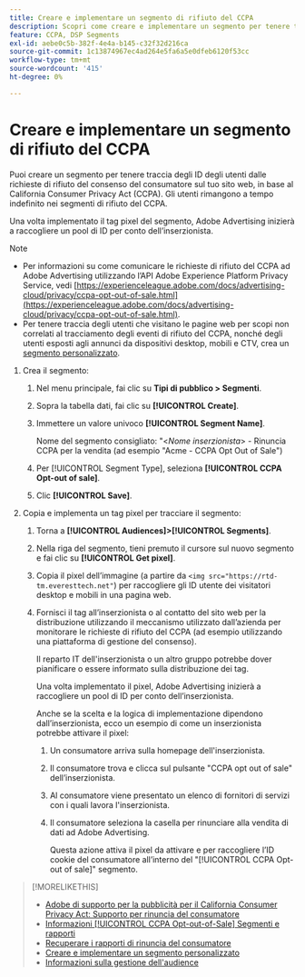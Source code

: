 ```yaml
---
title: Creare e implementare un segmento di rifiuto del CCPA
description: Scopri come creare e implementare un segmento per tenere traccia degli ID degli utenti dalle richieste di rinuncia del consumatore.
feature: CCPA, DSP Segments
exl-id: aebe0c5b-382f-4e4a-b145-c32f32d216ca
source-git-commit: 1c13874967ec4ad264e5fa6a5e0dfeb6120f53cc
workflow-type: tm+mt
source-wordcount: '415'
ht-degree: 0%

---
```


# Creare e implementare un segmento di rifiuto del CCPA

Puoi creare un segmento per tenere traccia degli ID degli utenti dalle richieste di rifiuto del consenso del consumatore sul tuo sito web, in base al California Consumer Privacy Act (CCPA). Gli utenti rimangono a tempo indefinito nei segmenti di rifiuto del CCPA.

Una volta implementato il tag pixel del segmento, Adobe Advertising inizierà a raccogliere un pool di ID per conto dell’inserzionista.

>[!NOTE]
>
>* Per informazioni su come comunicare le richieste di rifiuto del CCPA ad Adobe Advertising utilizzando l’API Adobe Experience Platform Privacy Service, vedi [https://experienceleague.adobe.com/docs/advertising-cloud/privacy/ccpa-opt-out-of-sale.html](https://experienceleague.adobe.com/docs/advertising-cloud/privacy/ccpa-opt-out-of-sale.html).
>* Per tenere traccia degli utenti che visitano le pagine web per scopi non correlati al tracciamento degli eventi di rifiuto del CCPA, nonché degli utenti esposti agli annunci da dispositivi desktop, mobili e CTV, crea un [segmento personalizzato](/help/dsp/audiences/custom-segment-create.md).


1. Crea il segmento:

   1. Nel menu principale, fai clic su **Tipi di pubblico > Segmenti**.

   1. Sopra la tabella dati, fai clic su **[!UICONTROL Create]**.

   1. Immettere un valore univoco **[!UICONTROL Segment Name]**.

      Nome del segmento consigliato: &quot;&lt;*Nome inserzionista*> - Rinuncia CCPA per la vendita (ad esempio &quot;Acme - CCPA Opt Out of Sale&quot;)

   1. Per [!UICONTROL Segment Type], seleziona **[!UICONTROL CCPA Opt-out of sale]**.

   1. Clic **[!UICONTROL Save]**.

1. Copia e implementa un tag pixel per tracciare il segmento:

   1. Torna a **[!UICONTROL Audiences]>[!UICONTROL Segments]**.

   1. Nella riga del segmento, tieni premuto il cursore sul nuovo segmento e fai clic su **[!UICONTROL Get pixel]**.

   1. Copia il pixel dell’immagine (a partire da `<img src="https://rtd-tm.everesttech.net"`) per raccogliere gli ID utente dei visitatori desktop e mobili in una pagina web.

   1. Fornisci il tag all’inserzionista o al contatto del sito web per la distribuzione utilizzando il meccanismo utilizzato dall’azienda per monitorare le richieste di rifiuto del CCPA (ad esempio utilizzando una piattaforma di gestione del consenso).

      Il reparto IT dell&#39;inserzionista o un altro gruppo potrebbe dover pianificare o essere informato sulla distribuzione dei tag.

      Una volta implementato il pixel, Adobe Advertising inizierà a raccogliere un pool di ID per conto dell’inserzionista.

      Anche se la scelta e la logica di implementazione dipendono dall’inserzionista, ecco un esempio di come un inserzionista potrebbe attivare il pixel:

      1. Un consumatore arriva sulla homepage dell&#39;inserzionista.
      1. Il consumatore trova e clicca sul pulsante &quot;CCPA opt out of sale&quot; dell’inserzionista.
      1. Al consumatore viene presentato un elenco di fornitori di servizi con i quali lavora l&#39;inserzionista.
      1. Il consumatore seleziona la casella per rinunciare alla vendita di dati ad Adobe Advertising.

         Questa azione attiva il pixel da attivare e per raccogliere l’ID cookie del consumatore all’interno del &quot;[!UICONTROL CCPA Opt-out of sale]&quot; segmento.

>[!MORELIKETHIS]
>
>* [Adobe di supporto per la pubblicità per il California Consumer Privacy Act: Supporto per rinuncia del consumatore](/help/privacy/ccpa-opt-out-of-sale.md)
>* [Informazioni [!UICONTROL CCPA Opt-out-of-Sale] Segmenti e rapporti](ccpa-opt-out-about.md)
>* [Recuperare i rapporti di rinuncia del consumatore](ccpa-opt-out-segment-report-retrieve.md)
>* [Creare e implementare un segmento personalizzato](custom-segment-create.md)
>* [Informazioni sulla gestione dell&#39;audience](audience-about.md)

